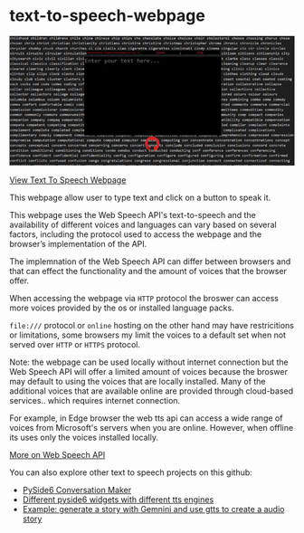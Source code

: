 # text-to-speech-webpage
<img src="webscreen.png">

<a href="https://ip-repo.github.io/text-to-speech-webpage/">View Text To Speech Webpage</a>

This webpage allow user to type text and click on a button to speak it.

This webpage uses the Web Speech API's text-to-speech and the availability of different voices and languages can vary based on several factors, including the protocol used to access the webpage and the browser’s implementation of the API.

The implemnation of the Web Speech API can differ between browsers and that can effect the functionality and the amount of voices that the browser offer.

When accessing the webpage via `HTTP` protocol the broswer can access more voices provided by the os or installed language packs.

`file:///` protocol or `online` hosting on the other hand may have restricitions or limitations, some browsers my limit the voices to a default set when not served over `HTTP` or `HTTPS` protocol.

Note: the webpage can be used locally without internet connection but the Web Speech API will offer a limited amount of voices because the broswer may default to using the voices that are locally installed.
Many of the additional voices that are available online are provided through cloud-based services.. which requires internet connection.

For example, in Edge browser the web tts api can access a wide range of voices from Microsoft's servers when you are online. However, when offline its uses only the voices installed locally. 

<a href="https://developer.mozilla.org/en-US/docs/Web/API/Web_Speech_API/Using_the_Web_Speech_API">More on Web Speech API</a>

You can also explore other text to speech projects on this github:

- <a href="https://github.com/ip-repo/conversation-maker/blob/main/README.md">PySide6 Conversation Maker</a>
- <a href="https://github.com/ip-repo/guides/blob/main/example-tts-pyside6/example-tts-pyside6.md">Different pyside6 widgets with different tts engines</a>
- <a href="https://github.com/ip-repo/guides/blob/main/gemini-story-to-audio-with-gtts/story-to-audio.md"> Example: generate a story with Gemnini and use gtts to create a audio story </a>
